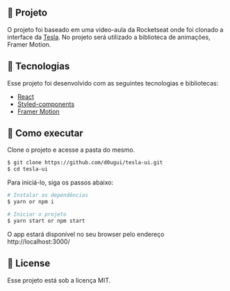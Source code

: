 <!-- <img align="center" src="src/assets/tela.png" alt="Codelandia News"> -->

## 📖 Projeto

O projeto foi baseado em uma video-aula da Rocketseat onde foi clonado a interface da [Tesla](https://www.youtube.com/watch?v=Mf4Se4ZGcG8&t). No projeto será utilizado a biblioteca de animações, Framer Motion.

## 🧪 Tecnologias

Esse projeto foi desenvolvido com as seguintes tecnologias e bibliotecas:

- [React](https://reactjs.org)
- [Styled-components](https://styled-components.com/)
- [Framer Motion](https://www.framer.com/motion/)

## 🚀 Como executar

Clone o projeto e acesse a pasta do mesmo.

```bash
$ git clone https://github.com/d0ugui/tesla-ui.git
$ cd tesla-ui
```

Para iniciá-lo, siga os passos abaixo:

```bash
# Instalar as dependências
$ yarn or npm i

# Iniciar o projeto
$ yarn start or npm start
```

O app estará disponível no seu browser pelo endereço http://localhost:3000/

## 📝 License

Esse projeto está sob a licença MIT.

